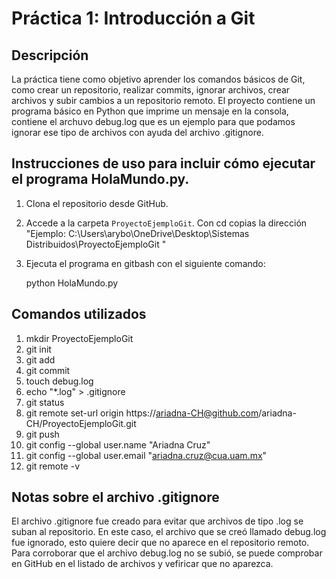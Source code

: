 # Práctica 1: Introducción a Git

## Descripción
La práctica tiene como objetivo aprender los comandos básicos de Git, como crear un repositorio, realizar commits, ignorar archivos, crear archivos y subir cambios a un repositorio remoto.
El proyecto contiene un programa básico en Python que imprime un mensaje en la consola, contiene el archuvo debug.log que es un ejemplo para que podamos ignorar ese tipo de archivos con ayuda del archivo .gitignore.

## Instrucciones de uso para incluir cómo ejecutar el programa HolaMundo.py.
1. Clona el repositorio desde GitHub.
2. Accede a la carpeta `ProyectoEjemploGit`. Con cd copias la dirección 
"Ejemplo: C:\Users\arybo\OneDrive\Desktop\Sistemas Distribuidos\ProyectoEjemploGit "
3. Ejecuta el programa en gitbash con el siguiente comando:

   python HolaMundo.py

## Comandos utilizados
1. mkdir ProyectoEjemploGit
2. git init
3. git add
4. git commit
5. touch debug.log
6. echo "*.log" > .gitignore
7. git status
8. git remote set-url origin https://ariadna-CH@github.com/ariadna-CH/ProyectoEjemploGit.git
9. git push
10. git config --global user.name "Ariadna Cruz"
11. git config --global user.email "ariadna.cruz@cua.uam.mx"
12. git remote -v

## Notas sobre el archivo .gitignore
El archivo .gitignore fue creado para evitar que archivos de tipo .log se suban al repositorio. En este caso, el archivo que se creó llamado debug.log fue ignorado, esto quiere decir que no aparece en el repositorio remoto.
Para corroborar que el archivo debug.log no se subió, se puede comprobar en GitHub en el listado de archivos y vefiricar que no aparezca.